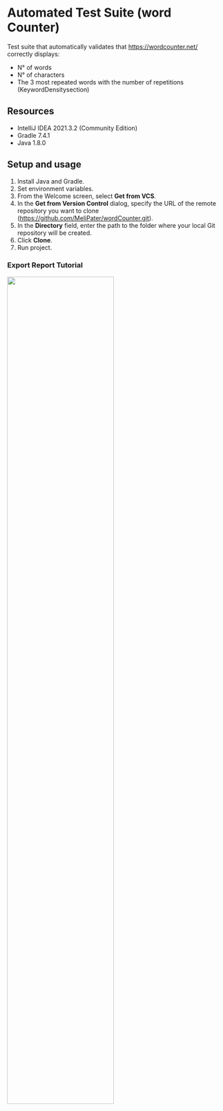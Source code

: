 # Automated Test Suite (word Counter)
Test suite that automatically validates that https://wordcounter.net/ correctly displays:
- N° of words
- N° of characters
- The 3 most repeated words with the number of repetitions (KeywordDensitysection)

## Resources
- IntelliJ IDEA 2021.3.2 (Community Edition)
- Gradle 7.4.1
- Java 1.8.0

## Setup and usage
 1. Install Java and Gradle.
 2. Set environment variables.
 3. From the Welcome screen, select **Get from VCS**.
 4. In the **Get from Version Control** dialog, specify the URL of the remote repository you want to clone (https://github.com/MeliPater/wordCounter.git).
 5. In the **Directory** field, enter the path to the folder where your local Git repository will be created.
 6. Click **Clone**.
 7. Run project.
 
 ### Export Report Tutorial
 <img src="http://g.recordit.co/5BIhuXfLwp.gif" width=70% height=70%>
